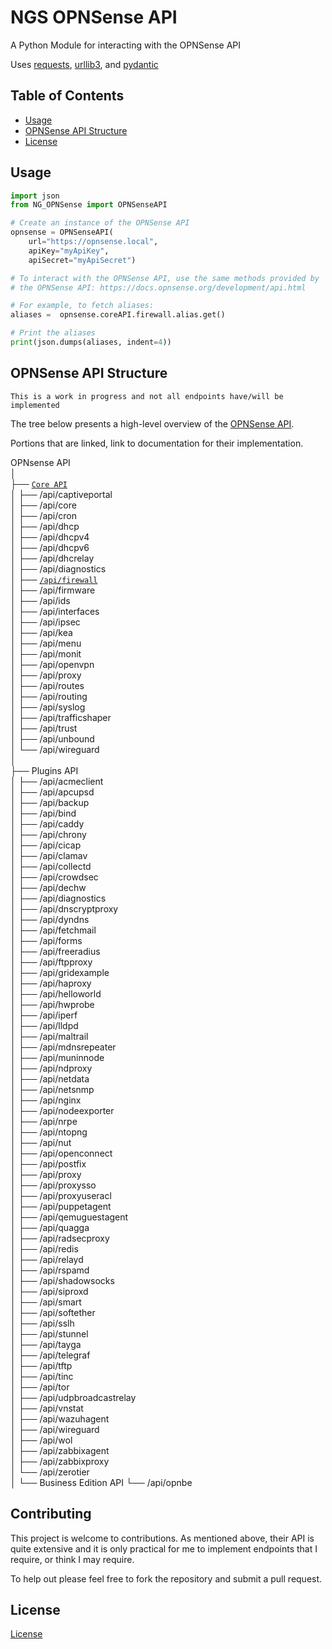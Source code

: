 # NGS OPNSense API

A Python Module for interacting with the OPNSense API

Uses [requests](https://requests.readthedocs.io/en/latest/), [urllib3](https://github.com/urllib3/urllib3), and [pydantic](https://docs.pydantic.dev/latest/)

## Table of Contents

- [Usage](#usage)
- [OPNSense API Structure](#opnsense-api-structure)
- [License](#license)

## Usage

```python
import json
from NG_OPNSense import OPNSenseAPI

# Create an instance of the OPNSense API
opnsense = OPNSenseAPI(
    url="https://opnsense.local",
    apiKey="myApiKey",
    apiSecret="myApiSecret")

# To interact with the OPNSense API, use the same methods provided by
# the OPNSense API: https://docs.opnsense.org/development/api.html

# For example, to fetch aliases:
aliases =  opnsense.coreAPI.firewall.alias.get()

# Print the aliases
print(json.dumps(aliases, indent=4))
```

## OPNSense API Structure

`This is a work in progress and not all endpoints have/will be implemented`

The tree below
presents a high-level overview of the [OPNSense API](https://docs.opnsense.org/development/api.html).

Portions that are linked, link to documentation for their implementation.

OPNsense API  
│  
├── [`Core API`](./docs/core.md)  
│   ├── /api/captiveportal  
│   ├── /api/core  
│   ├── /api/cron  
│   ├── /api/dhcp  
│   ├── /api/dhcpv4  
│   ├── /api/dhcpv6  
│   ├── /api/dhcrelay  
│   ├── /api/diagnostics  
│   ├── [`/api/firewall`](./docs/core/firewall.md)  
│   ├── /api/firmware  
│   ├── /api/ids  
│   ├── /api/interfaces  
│   ├── /api/ipsec  
│   ├── /api/kea  
│   ├── /api/menu  
│   ├── /api/monit  
│   ├── /api/openvpn  
│   ├── /api/proxy  
│   ├── /api/routes  
│   ├── /api/routing  
│   ├── /api/syslog  
│   ├── /api/trafficshaper  
│   ├── /api/trust  
│   ├── /api/unbound  
│   └── /api/wireguard  
│  
├── Plugins API  
│   ├── /api/acmeclient  
│   ├── /api/apcupsd  
│   ├── /api/backup  
│   ├── /api/bind  
│   ├── /api/caddy  
│   ├── /api/chrony  
│   ├── /api/cicap  
│   ├── /api/clamav  
│   ├── /api/collectd  
│   ├── /api/crowdsec  
│   ├── /api/dechw  
│   ├── /api/diagnostics  
│   ├── /api/dnscryptproxy  
│   ├── /api/dyndns  
│   ├── /api/fetchmail  
│   ├── /api/forms  
│   ├── /api/freeradius  
│   ├── /api/ftpproxy  
│   ├── /api/gridexample  
│   ├── /api/haproxy  
│   ├── /api/helloworld  
│   ├── /api/hwprobe  
│   ├── /api/iperf  
│   ├── /api/lldpd  
│   ├── /api/maltrail  
│   ├── /api/mdnsrepeater  
│   ├── /api/muninnode  
│   ├── /api/ndproxy  
│   ├── /api/netdata  
│   ├── /api/netsnmp  
│   ├── /api/nginx  
│   ├── /api/nodeexporter  
│   ├── /api/nrpe  
│   ├── /api/ntopng  
│   ├── /api/nut  
│   ├── /api/openconnect  
│   ├── /api/postfix  
│   ├── /api/proxy  
│   ├── /api/proxysso  
│   ├── /api/proxyuseracl  
│   ├── /api/puppetagent  
│   ├── /api/qemuguestagent  
│   ├── /api/quagga  
│   ├── /api/radsecproxy  
│   ├── /api/redis  
│   ├── /api/relayd  
│   ├── /api/rspamd  
│   ├── /api/shadowsocks  
│   ├── /api/siproxd  
│   ├── /api/smart  
│   ├── /api/softether  
│   ├── /api/sslh  
│   ├── /api/stunnel  
│   ├── /api/tayga  
│   ├── /api/telegraf  
│   ├── /api/tftp  
│   ├── /api/tinc  
│   ├── /api/tor  
│   ├── /api/udpbroadcastrelay  
│   ├── /api/vnstat  
│   ├── /api/wazuhagent  
│   ├── /api/wireguard  
│   ├── /api/wol  
│   ├── /api/zabbixagent  
│   ├── /api/zabbixproxy  
│   └── /api/zerotier  
│
└── Business Edition API
    └── /api/opnbe  

## Contributing

This project is welcome to contributions. As mentioned above, their API is quite extensive and it is only practical for me to implement endpoints that I require, or think I may require.

To help out please feel free to fork the repository and submit a pull request.

## License

[License](./LICENSE)
